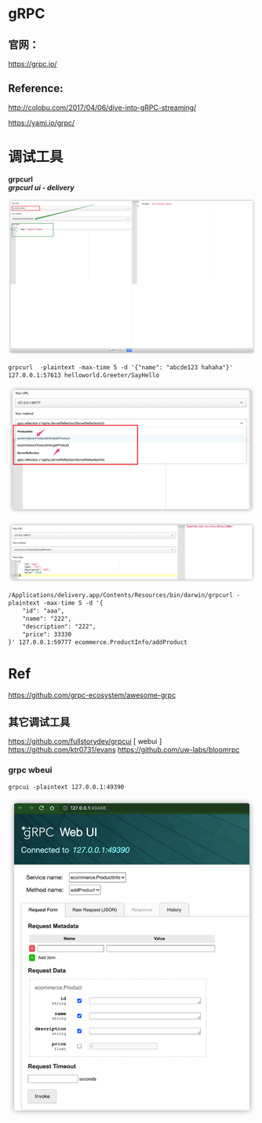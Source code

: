 # gRPC


## 官网：
https://grpc.io/

## Reference:

http://colobu.com/2017/04/06/dive-into-gRPC-streaming/

https://yami.io/grpc/



#  调试工具

**grpcurl**   
***grpcurl ui - delivery***


![grpcurl](_image/grpcurl.png)

```
grpcurl  -plaintext -max-time 5 -d '{"name": "abcde123 hahaha"}' 127.0.0.1:57613 helloworld.Greeter/SayHello

```



![reflect-svc](_image/reflect-svc.png)


![grpcurl-command](_image/grpcurl-command.png)


```
/Applications/delivery.app/Contents/Resources/bin/darwin/grpcurl -plaintext -max-time 5 -d '{
    "id": "aaa",
    "name": "222",
    "description": "222",
    "price": 33330
}' 127.0.0.1:59777 ecommerce.ProductInfo/addProduct
```




#  Ref

https://github.com/grpc-ecosystem/awesome-grpc


##  其它调试工具

https://github.com/fullstorydev/grpcui  [ webui ]
https://github.com/ktr0731/evans
https://github.com/uw-labs/bloomrpc


###  grpc wbeui
```
grpcui -plaintext 127.0.0.1:49390
```

![grpc-webui](_image/grpc-webui.png)



